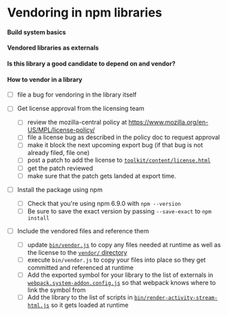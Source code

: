 # Vendoring in npm libraries

#### Build system basics

#### Vendored libraries as externals

#### Is this library a good candidate to depend on and vendor?

#### How to vendor in a library

- [ ] file a bug for vendoring in the library itself

- [ ] Get license approval from the licensing team

  - [ ] review the mozilla-central policy at
        https://www.mozilla.org/en-US/MPL/license-policy/
  - [ ] file a license bug as described in the policy doc to request approval
  - [ ] make it block the next upcoming export bug (if that bug is not already
        filed, file one)
  - [ ] post a patch to add the license to
        [ `toolkit/content/license.html` ](https://searchfox.org/mozilla-central/source/toolkit/content/license.html)
  - [ ] get the patch reviewed
  - [ ] make sure that the patch gets landed at export time.

- [ ] Install the package using npm

  - [ ] Check that you're using npm 6.9.0 with `npm --version`
  - [ ] Be sure to save the exact version by passing `--save-exact` to
        `npm install`

- [ ] Include the vendored files and reference them

  - [ ] update [`bin/vendor.js`](../../bin/vendor.js) to copy any files
        needed at runtime as well as the license to the [`vendor/`
        directory](../../vendor/)
  - [ ] execute `bin/vendor.js` to copy your files into place so they get
        committed and referenced at runtime
  - [ ] Add the exported symbol for your library to the list of externals in
        [`webpack.system-addon.config.js`](../../webpack.system-addon.config.js)
        so that webpack knows where to link the symbol from
  - [ ] Add the library to the list of scripts in
        [`bin/render-activity-stream-html.js`](../../bin/render-activity-stream-html.js)
        so it gets loaded at runtime
